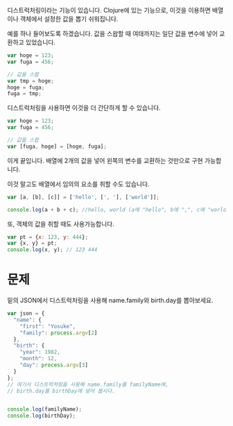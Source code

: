 디스트럭처링이라는 기능이 있습니다. Clojure에 있는 기능으로, 이것을 이용하면 배열이나 객체에서 설정한 값을 뽑기 쉬워집니다.

예를 하나 들어보도록 하겠습니다. 값을 스왑할 때 여태까지는 일단 값을 변수에 넣어 교환하고 있었습니다.

```javascript
var hoge = 123;
var fuga = 456;

// 값을 스왑
var tmp = hoge;
hoge = fuga;
fuga = tmp;
```

디스트럭처링을 사용하면 이것을 더 간단하게 할 수 있습니다.

```javascript
var hoge = 123;
var fuga = 456;

// 값을 스왑
var [fuga, hoge] = [hoge, fuga];
```

이게 끝입니다. 배열에 2개의 값을 넣어 왼쪽의 변수를 교환하는 것만으로 구현 가능합니다.

이것 말고도 배열에서 임의의 요소를 취할 수도 있습니다.

```javascript
var [a, [b], [c]] = ['hello', [', '], ['world']];

console.log(a + b + c); //hello, world (a에 "hello", b에 ",", c에 "world"가 들어있음)
```

또, 객체의 값을 취할 때도 사용가능합니다.

```javascript
var pt = {x: 123, y: 444};
var {x, y} = pt;
console.log(x, y); // 123 444
```

# 문제

밑의 JSON에서 디스트럭처링을 사용해 name.family와 birth.day를 뽑아보세요.

```javascript
var json = {
  "name": {
    "first": "Yosuke",
    "family": process.argv[2]
  },
  "birth": {
    "year": 1982,
    "month": 12,
    "day": process.argv[3]
  }
};
// 여기서 디스트럭처링을 사용해 name.family를 familyName에,
// birth.day를 birthDay에 넣어 봅시다.


console.log(familyName);
console.log(birthDay);
```
